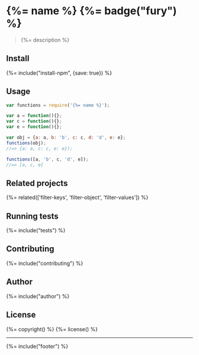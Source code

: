 # {%= name %} {%= badge("fury") %}

> {%= description %}

## Install
{%= include("install-npm", {save: true}) %}

## Usage

```js
var functions = require('{%= name %}');

var a = function(){};
var c = function(){};
var e = function(){};

var obj = {a: a, b: 'b', c: c, d: 'd', e: e};
functions(obj);
//=> {a: a, c: c, e: e});

functions([a, 'b', c, 'd', e]);
//=> [a, c, e]
```

## Related projects
{%= related(['filter-keys', 'filter-object', 'filter-values']) %}  

## Running tests
{%= include("tests") %}

## Contributing
{%= include("contributing") %}

## Author
{%= include("author") %}

## License
{%= copyright() %}
{%= license() %}

***

{%= include("footer") %}
